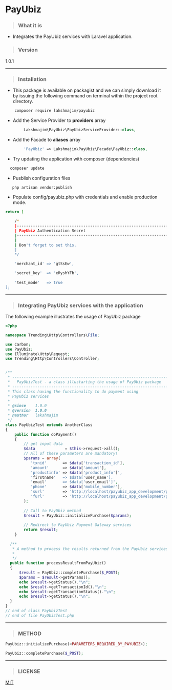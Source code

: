 # PayUbiz

>### What it is

 - Integrates the PayUbiz services with Laravel application.

>### Version

1.0.1

---
>### Installation

- This package is available on packagist and we can simply download it by issuing the following command on terminal within the project root directory.
```bash
    composer require lakshmajim/payubiz
```
- Add the Service Provider to **providers** array
```php
        Lakshmajim\PayUbiz\PayUbizServiceProvider::class,
```
- Add the Facade to **aliases** array
```php
        'PayUbiz' => Lakshmajim\PayUbiz\Facade\PayUbiz::class,
```
- Try updating the application with composer (dependencies)
 ```bash
   composer update
 ```
- Pusblish configuration files
```bash
   php artisan vendor:publish
```
 
- Populate config/payubiz.php with credentials and enable production mode.
```bash
return [

    /*
    |--------------------------------------------------------------------------
    | PayUbiz Authentication Secret
    |--------------------------------------------------------------------------
    |
    | Don't forget to set this.
    |
    */

    'merchant_id' => 'gtSsEw',

    'secret_key'  => 'eRyshYFb',
    
    'test_mode'   => true
];
```

---
>### Integrating PayUbiz services with the application

The following example illustrates the usage of PayUbiz package
```php
<?php 

namespace Trending\Http\Controllers\File;

use Carbon;
use PayUbiz;
use Illuminate\Http\Request;
use Trending\Http\Controllers\Controller;


/**
 * -----------------------------------------------------------------------------
 *   PayUbizTest - a class illustarting the usage of PayUbiz package 
 * -----------------------------------------------------------------------------
 * This class having the functionality to do payment using
 * PayUbiz services
 *
 * @since    1.0.0
 * @version  1.0.0
 * @author   lakshmajim 
 */
class PayUbizTest extends AnotherClass
{
	public function doPayment()
	{
		// get input data
		$data             = $this->request->all();
        // All of these parameters are mandatory!
        $params = array(
           'txnid'       => $data['transaction_id'],
           'amount'      => $data['amount'],
           'productinfo' => $data['product_info']',
           'firstname'   => $data['user_name'],
           'email'       => $data['user_email']',
           'phone'       => $data['mobile_number'],
           'surl'        => 'http://localhost/payubiz_app_development/public/back',
           'furl'        => 'http://localhost/payubiz_app_development/public/back',
        );  
    
        // Call to PayUbiz method 
        $result = PayUbiz::initializePurchase($params);
    
        // Redirect to PayUbiz Payment Gateway services
        return $result;
	}
  
  /**
   * A method to process the results returned from the PayUbiz services
   *
   */
  public function processResultFromPayUbiz()
  {
      $result = PayUbiz::completePurchase($_POST);
      $params = $result->getParams();
      echo $result->getStatus()."\n";
      echo $result->getTransactionId()."\n";
      echo $result->getTransactionStatus()."\n";
      echo $result->getStatus()."\n";
  }
}
// end of class PayUbizTest
// end of file PayUbizTest.php  
```

---
>### METHOD

```php
PayUbiz::initializePurchase(<PARAMETERS_REQUIRED_BY_PAYUBIZ>);
```

```php
PayUbiz::completePurchase($_POST);
```

----
>### LICENSE

[MIT](https://opensource.org/licenses/MIT)
